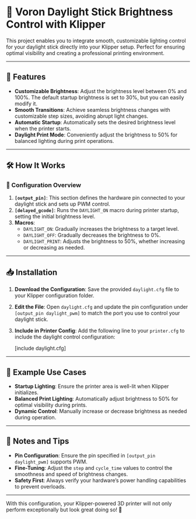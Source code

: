 # 🌟 Voron Daylight Stick Brightness Control with Klipper

This project enables you to integrate smooth, customizable lighting control for your daylight stick directly into your Klipper setup. Perfect for ensuring optimal visibility and creating a professional printing environment.

---

## 🚀 Features

- **Customizable Brightness**: Adjust the brightness level between 0% and 100%. The default startup brightness is set to 30%, but you can easily modify it.
- **Smooth Transitions**: Achieve seamless brightness changes with customizable step sizes, avoiding abrupt light changes.
- **Automatic Startup**: Automatically sets the desired brightness level when the printer starts.
- **Daylight Print Mode**: Conveniently adjust the brightness to 50% for balanced lighting during print operations.

---

## 🛠️ How It Works

### 📂 Configuration Overview

1. **`[output_pin]`**: This section defines the hardware pin connected to your daylight stick and sets up PWM control.
2. **`[delayed_gcode]`**: Runs the `DAYLIGHT_ON` macro during printer startup, setting the initial brightness level.
3. **Macros**:
   - `DAYLIGHT_ON`: Gradually increases the brightness to a target level.
   - `DAYLIGHT_OFF`: Gradually decreases the brightness to 0%.
   - `DAYLIGHT_PRINT`: Adjusts the brightness to 50%, whether increasing or decreasing as needed.

---

## 📥 Installation

1. **Download the Configuration**: Save the provided `daylight.cfg` file to your Klipper configuration folder.
2. **Edit the File**: Open `daylight.cfg` and update the pin configuration under `[output_pin daylight_pwm]` to match the port you use to control your daylight stick.
3. **Include in Printer Config**: Add the following line to your `printer.cfg` to include the daylight control configuration:
   
   [include daylight.cfg]

---

## 📝 Example Use Cases

- **Startup Lighting**: Ensure the printer area is well-lit when Klipper initializes.
- **Balanced Print Lighting**: Automatically adjust brightness to 50% for optimal visibility during prints.
- **Dynamic Control**: Manually increase or decrease brightness as needed during operation.

---

## 🔗 Notes and Tips

- **Pin Configuration**: Ensure the pin specified in `[output_pin daylight_pwm]` supports PWM.
- **Fine-Tuning**: Adjust the `step` and `cycle_time` values to control the smoothness and speed of brightness changes.
- **Safety First**: Always verify your hardware’s power handling capabilities to prevent overloads.

---

With this configuration, your Klipper-powered 3D printer will not only perform exceptionally but look great doing so! 🎉
